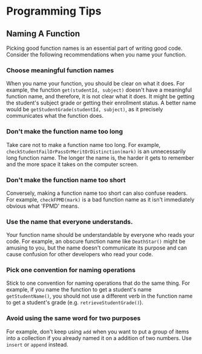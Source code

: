 # Programming Tips

## Naming A Function

Picking good function names is an essential part of writing good code.
Consider the following recommendations when you name your function.

### Choose meaningful function names

When you name your function, you should be clear on what it does.
For example, the function `get(studentId, subject)` doesn't have a meaningful function name, and therefore, it is not clear what it does.
It might be getting the student's subject grade or getting their enrollment status.
A better name would be `getStudentGrade(studentId, subject)`, as it precisely communicates what the function does.

### Don't make the function name too long

Take care not to make a function name too long.
For example, `checkStudentFailOrPassOrMeritOrDistinction(mark)` is an unnecessarily long function name.
The longer the name is, the harder it gets to remember and the more space it takes on the computer screen.

### Don't make the function name too short

Conversely, making a function name too short can also confuse readers.
For example, `checkFPMD(mark)` is a bad function name as it isn't immediately obvious what 'FPMD' means.

### Use the name that everyone understands.

Your function name should be understandable by everyone who reads your code.
For example, an obscure function name like `DeathStar()` might be amusing to you, but the name doesn't communicate its purpose and can cause confusion for other developers who read your code.

### Pick one convention for naming operations

Stick to one convention for naming operations that do the same thing.
For example, if you name the function to get a student's name `getStudentName()`, you should not use a different verb in the function name to get a student's grade (e.g. `retrieveStudentGrade()`).

### Avoid using the same word for two purposes

For example, don't keep using `add` when you want to put a group of items into a collection if you already named it on a addition of two numbers.
Use `insert` or `append` instead.
